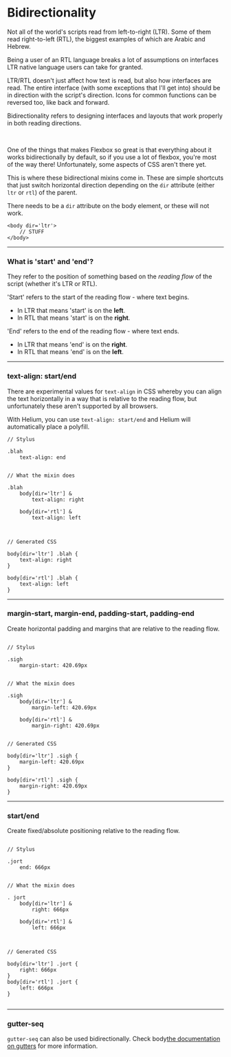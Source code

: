 # Bidirectionality

Not all of the world's scripts read from left-to-right (LTR). Some of them read right-to-left (RTL), the biggest examples of which are Arabic and Hebrew.

Being a user of an RTL language breaks a lot of assumptions on interfaces LTR native language users can take for granted.

LTR/RTL doesn't just affect how text is read, but also how interfaces are read. The entire interface (with some exceptions that I'll get into) should be in direction with the script's direction. Icons for common functions can be reversed too, like back and forward.

Bidirectionality refers to designing interfaces and layouts that work properly in both reading directions.

<br/>

One of the things that makes Flexbox so great is that everything about it works bidirectionally by default, so if you use a lot of flexbox, you're most of the way there! Unfortunately, some aspects of CSS aren't there yet.

This is where these bidirectional mixins come in. These are simple shortcuts that just switch horizontal direction depending on the `dir` attribute (either `ltr` or `rtl`) of the parent.

There needs to be a `dir` attribute on the body element, or these will not work.

```
<body dir='ltr'>
	// STUFF
</body>
```

---

### What is 'start' and 'end'?

They refer to the position of something based on the *reading flow* of the script (whether it's LTR or RTL).

'Start' refers to the start of the reading flow - where text begins.

- In LTR that means 'start' is on the **left**.
- In RTL that means 'start' is on the **right**.

'End' refers to the end of the reading flow - where text ends. 

- In LTR that means 'end' is on the **right**.
- In RTL that means 'end' is on the **left**.


---


### text-align: start/end
There are experimental values for `text-align` in CSS whereby you can align the text horizontally in a way that is relative to the reading flow, but unfortunately these aren't supported by all browsers.

With Helium, you can use `text-align: start/end` and Helium will automatically place a polyfill.

```
// Stylus

.blah
	text-align: end


// What the mixin does

.blah
	body[dir='ltr'] &
		text-align: right

	body[dir='rtl'] &
		text-align: left
		


// Generated CSS

body[dir='ltr'] .blah { 
	text-align: right
}

body[dir='rtl'] .blah {
	text-align: left
}

```

---

### margin-start, margin-end, padding-start, padding-end
Create horizontal padding and margins that are relative to the reading flow.

```

// Stylus

.sigh
	margin-start: 420.69px


// What the mixin does

.sigh
	body[dir='ltr'] &
		margin-left: 420.69px

	body[dir='rtl'] &
		margin-right: 420.69px
		
		
// Generated CSS

body[dir='ltr'] .sigh {
	margin-left: 420.69px
}

body[dir='rtl'] .sigh {
	margin-right: 420.69px
}

```

---

### start/end

Create fixed/absolute positioning relative to the reading flow.

```

// Stylus

.jort
	end: 666px
	
	
// What the mixin does

. jort
	body[dir='ltr'] &
		right: 666px
		
	body[dir='rtl'] &
		left: 666px
		
	
	
// Generated CSS

body[dir='ltr'] .jort { 
	right: 666px 
}
body[dir='rtl'] .jort { 
	left: 666px 
}


```


---

### gutter-seq

`gutter-seq` can also be used bidirectionally. Check body[the documentation on gutters](gutter.md#gutter-seq) for more information.